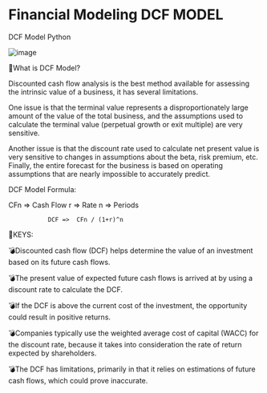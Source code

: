 # Financial Modeling DCF MODEL
DCF Model Python


![image](https://user-images.githubusercontent.com/75094927/153588392-1779d3f0-fa08-4066-a808-a5e5352e66f4.png)





🍎What is DCF Model?

 Discounted cash flow analysis is the best method available for assessing the intrinsic value of a business, it has several limitations.
 
 One issue is that the terminal value represents a disproportionately large amount of the value of the total business, and the assumptions used to calculate the terminal value (perpetual growth or exit multiple) are very sensitive.

Another issue is that the discount rate used to calculate net present value is very sensitive to changes in assumptions about the beta, risk premium, etc. Finally, the entire forecast for the business is based on operating assumptions that are nearly impossible to accurately predict.

DCF Model Formula:

CFn => Cash Flow
r => Rate
n => Periods

               DCF =>  CFn / (1+r)^n


🍎KEYS:

💣Discounted cash flow (DCF) helps determine the value of an investment based on its future cash flows.

💣The present value of expected future cash flows is arrived at by using a discount rate to calculate the DCF.

💣If the DCF is above the current cost of the investment, the opportunity could result in positive returns.

💣Companies typically use the weighted average cost of capital (WACC) for the discount rate, because it takes into consideration the rate of return expected by shareholders.

💣The DCF has limitations, primarily in that it relies on estimations of future cash flows, which could prove inaccurate.


